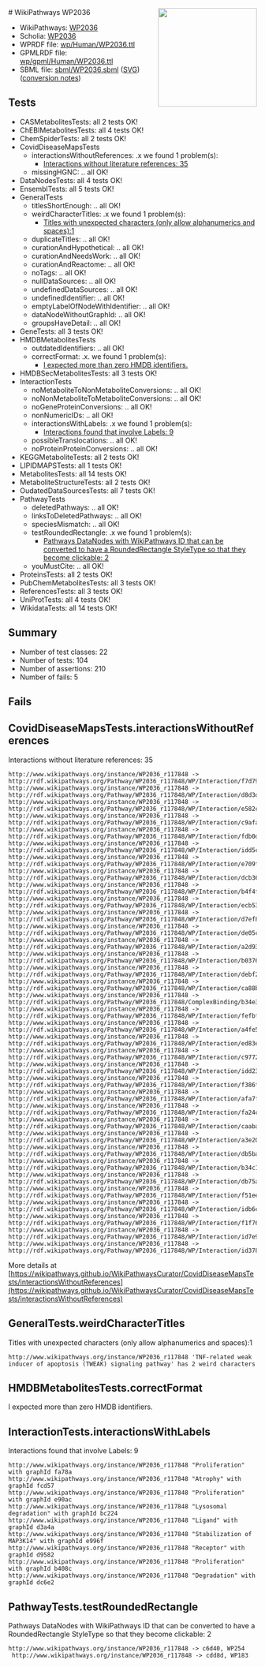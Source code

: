 <img style="float: right; width: 200px" src="../logo.png" />
# WikiPathways WP2036

* WikiPathways: [WP2036](https://identifiers.org/wikipathways:WP2036)
* Scholia: [WP2036](https://scholia.toolforge.org/wikipathways/WP2036)
* WPRDF file: [wp/Human/WP2036.ttl](../wp/Human/WP2036.ttl)
* GPMLRDF file: [wp/gpml/Human/WP2036.ttl](../wp/gpml/Human/WP2036.ttl)
* SBML file: [sbml/WP2036.sbml](../sbml/WP2036.sbml) ([SVG](../sbml/WP2036.svg)) ([conversion notes](../sbml/WP2036.txt))

## Tests
* CASMetabolitesTests: all 2 tests OK!
* ChEBIMetabolitesTests: all 4 tests OK!
* ChemSpiderTests: all 2 tests OK!
* CovidDiseaseMapsTests
    * interactionsWithoutReferences: .x we found 1 problem(s):
        * [Interactions without literature references: 35](#9701cd24)
    * missingHGNC: .. all OK!
* DataNodesTests: all 4 tests OK!
* EnsemblTests: all 5 tests OK!
* GeneralTests
    * titlesShortEnough: .. all OK!
    * weirdCharacterTitles: .x we found 1 problem(s):
        * [Titles with unexpected characters (only allow alphanumerics and spaces):1](#fda87b3f)
    * duplicateTitles: .. all OK!
    * curationAndHypothetical: .. all OK!
    * curationAndNeedsWork: .. all OK!
    * curationAndReactome: .. all OK!
    * noTags: .. all OK!
    * nullDataSources: .. all OK!
    * undefinedDataSources: .. all OK!
    * undefinedIdentifier: .. all OK!
    * emptyLabelOfNodeWithIdentifier: .. all OK!
    * dataNodeWithoutGraphId: .. all OK!
    * groupsHaveDetail: .. all OK!
* GeneTests: all 3 tests OK!
* HMDBMetabolitesTests
    * outdatedIdentifiers: .. all OK!
    * correctFormat: .x. we found 1 problem(s):
        * [I expected more than zero HMDB identifiers.](#ad154c1e)
* HMDBSecMetabolitesTests: all 3 tests OK!
* InteractionTests
    * noMetaboliteToNonMetaboliteConversions: .. all OK!
    * noNonMetaboliteToMetaboliteConversions: .. all OK!
    * noGeneProteinConversions: .. all OK!
    * nonNumericIDs: .. all OK!
    * interactionsWithLabels: .x we found 1 problem(s):
        * [Interactions found that involve Labels: 9](#630d2680)
    * possibleTranslocations: .. all OK!
    * noProteinProteinConversions: .. all OK!
* KEGGMetaboliteTests: all 2 tests OK!
* LIPIDMAPSTests: all 1 tests OK!
* MetabolitesTests: all 14 tests OK!
* MetaboliteStructureTests: all 2 tests OK!
* OudatedDataSourcesTests: all 7 tests OK!
* PathwayTests
    * deletedPathways: .. all OK!
    * linksToDeletedPathways: .. all OK!
    * speciesMismatch: .. all OK!
    * testRoundedRectangle: .x we found 1 problem(s):
        * [Pathways DataNodes with WikiPathways ID that can be converted to have a RoundedRectangle StyleType so that they become clickable: 2](#9fbad3cc)
    * youMustCite: .. all OK!
* ProteinsTests: all 2 tests OK!
* PubChemMetabolitesTests: all 3 tests OK!
* ReferencesTests: all 3 tests OK!
* UniProtTests: all 4 tests OK!
* WikidataTests: all 14 tests OK!


## Summary

* Number of test classes: 22
* Number of tests: 104
* Number of assertions: 210
* Number of fails: 5

## Fails

<a name="9701cd24" />

## CovidDiseaseMapsTests.interactionsWithoutReferences

Interactions without literature references: 35
```
http://www.wikipathways.org/instance/WP2036_r117848 -> http://rdf.wikipathways.org/Pathway/WP2036_r117848/WP/Interaction/f7d79
http://www.wikipathways.org/instance/WP2036_r117848 -> http://rdf.wikipathways.org/Pathway/WP2036_r117848/WP/Interaction/d8d3d
http://www.wikipathways.org/instance/WP2036_r117848 -> http://rdf.wikipathways.org/Pathway/WP2036_r117848/WP/Interaction/e582c
http://www.wikipathways.org/instance/WP2036_r117848 -> http://rdf.wikipathways.org/Pathway/WP2036_r117848/WP/Interaction/c9afa
http://www.wikipathways.org/instance/WP2036_r117848 -> http://rdf.wikipathways.org/Pathway/WP2036_r117848/WP/Interaction/fdb0d
http://www.wikipathways.org/instance/WP2036_r117848 -> http://rdf.wikipathways.org/Pathway/WP2036_r117848/WP/Interaction/idd5c9b8f0
http://www.wikipathways.org/instance/WP2036_r117848 -> http://rdf.wikipathways.org/Pathway/WP2036_r117848/WP/Interaction/e709f
http://www.wikipathways.org/instance/WP2036_r117848 -> http://rdf.wikipathways.org/Pathway/WP2036_r117848/WP/Interaction/dcb36
http://www.wikipathways.org/instance/WP2036_r117848 -> http://rdf.wikipathways.org/Pathway/WP2036_r117848/WP/Interaction/b4f4f
http://www.wikipathways.org/instance/WP2036_r117848 -> http://rdf.wikipathways.org/Pathway/WP2036_r117848/WP/Interaction/ecb53
http://www.wikipathways.org/instance/WP2036_r117848 -> http://rdf.wikipathways.org/Pathway/WP2036_r117848/WP/Interaction/d7ef8
http://www.wikipathways.org/instance/WP2036_r117848 -> http://rdf.wikipathways.org/Pathway/WP2036_r117848/WP/Interaction/de05c
http://www.wikipathways.org/instance/WP2036_r117848 -> http://rdf.wikipathways.org/Pathway/WP2036_r117848/WP/Interaction/a2d93
http://www.wikipathways.org/instance/WP2036_r117848 -> http://rdf.wikipathways.org/Pathway/WP2036_r117848/WP/Interaction/b0376
http://www.wikipathways.org/instance/WP2036_r117848 -> http://rdf.wikipathways.org/Pathway/WP2036_r117848/WP/Interaction/debf2
http://www.wikipathways.org/instance/WP2036_r117848 -> http://rdf.wikipathways.org/Pathway/WP2036_r117848/WP/Interaction/ca88b
http://www.wikipathways.org/instance/WP2036_r117848 -> http://rdf.wikipathways.org/Pathway/WP2036_r117848/ComplexBinding/b34e3
http://www.wikipathways.org/instance/WP2036_r117848 -> http://rdf.wikipathways.org/Pathway/WP2036_r117848/WP/Interaction/fefbf
http://www.wikipathways.org/instance/WP2036_r117848 -> http://rdf.wikipathways.org/Pathway/WP2036_r117848/WP/Interaction/a4fe5
http://www.wikipathways.org/instance/WP2036_r117848 -> http://rdf.wikipathways.org/Pathway/WP2036_r117848/WP/Interaction/ed83e
http://www.wikipathways.org/instance/WP2036_r117848 -> http://rdf.wikipathways.org/Pathway/WP2036_r117848/WP/Interaction/c9772
http://www.wikipathways.org/instance/WP2036_r117848 -> http://rdf.wikipathways.org/Pathway/WP2036_r117848/WP/Interaction/idd23b9397
http://www.wikipathways.org/instance/WP2036_r117848 -> http://rdf.wikipathways.org/Pathway/WP2036_r117848/WP/Interaction/f386f
http://www.wikipathways.org/instance/WP2036_r117848 -> http://rdf.wikipathways.org/Pathway/WP2036_r117848/WP/Interaction/afa7f
http://www.wikipathways.org/instance/WP2036_r117848 -> http://rdf.wikipathways.org/Pathway/WP2036_r117848/WP/Interaction/fa24c
http://www.wikipathways.org/instance/WP2036_r117848 -> http://rdf.wikipathways.org/Pathway/WP2036_r117848/WP/Interaction/caaba
http://www.wikipathways.org/instance/WP2036_r117848 -> http://rdf.wikipathways.org/Pathway/WP2036_r117848/WP/Interaction/a3e20
http://www.wikipathways.org/instance/WP2036_r117848 -> http://rdf.wikipathways.org/Pathway/WP2036_r117848/WP/Interaction/db5ba
http://www.wikipathways.org/instance/WP2036_r117848 -> http://rdf.wikipathways.org/Pathway/WP2036_r117848/WP/Interaction/b34c1
http://www.wikipathways.org/instance/WP2036_r117848 -> http://rdf.wikipathways.org/Pathway/WP2036_r117848/WP/Interaction/db75a
http://www.wikipathways.org/instance/WP2036_r117848 -> http://rdf.wikipathways.org/Pathway/WP2036_r117848/WP/Interaction/f51ee
http://www.wikipathways.org/instance/WP2036_r117848 -> http://rdf.wikipathways.org/Pathway/WP2036_r117848/WP/Interaction/idb6c00e12
http://www.wikipathways.org/instance/WP2036_r117848 -> http://rdf.wikipathways.org/Pathway/WP2036_r117848/WP/Interaction/f1f76
http://www.wikipathways.org/instance/WP2036_r117848 -> http://rdf.wikipathways.org/Pathway/WP2036_r117848/WP/Interaction/id7e9cd867
http://www.wikipathways.org/instance/WP2036_r117848 -> http://rdf.wikipathways.org/Pathway/WP2036_r117848/WP/Interaction/id378eb2
```

More details at [https://wikipathways.github.io/WikiPathwaysCurator/CovidDiseaseMapsTests/interactionsWithoutReferences](https://wikipathways.github.io/WikiPathwaysCurator/CovidDiseaseMapsTests/interactionsWithoutReferences)

<a name="fda87b3f" />

## GeneralTests.weirdCharacterTitles

Titles with unexpected characters (only allow alphanumerics and spaces):1
```
http://www.wikipathways.org/instance/WP2036_r117848 'TNF-related weak inducer of apoptosis (TWEAK) signaling pathway' has 2 weird characters
```

<a name="ad154c1e" />

## HMDBMetabolitesTests.correctFormat

I expected more than zero HMDB identifiers.
<a name="630d2680" />

## InteractionTests.interactionsWithLabels

Interactions found that involve Labels: 9
```
http://www.wikipathways.org/instance/WP2036_r117848 "Proliferation" with graphId fa78a
http://www.wikipathways.org/instance/WP2036_r117848 "Atrophy" with graphId fcd57
http://www.wikipathways.org/instance/WP2036_r117848 "Proliferation" with graphId e90ac
http://www.wikipathways.org/instance/WP2036_r117848 "Lysosomal degradation" with graphId bc224
http://www.wikipathways.org/instance/WP2036_r117848 "Ligand" with graphId d3a4a
http://www.wikipathways.org/instance/WP2036_r117848 "Stabilization of MAP3K14" with graphId e996f
http://www.wikipathways.org/instance/WP2036_r117848 "Receptor" with graphId d9582
http://www.wikipathways.org/instance/WP2036_r117848 "Proliferation" with graphId b408c
http://www.wikipathways.org/instance/WP2036_r117848 "Degradation" with graphId dc6e2
```

<a name="9fbad3cc" />

## PathwayTests.testRoundedRectangle

Pathways DataNodes with WikiPathways ID that can be converted to have a RoundedRectangle StyleType so that they become clickable: 2
```
http://www.wikipathways.org/instance/WP2036_r117848 -> c6d40, WP254
 http://www.wikipathways.org/instance/WP2036_r117848 -> cdd8d, WP183
 ```

